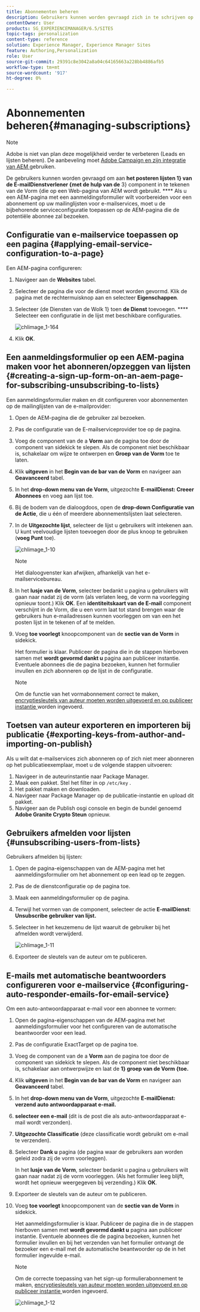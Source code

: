 ```yaml
---
title: Abonnementen beheren
description: Gebruikers kunnen worden gevraagd zich in te schrijven op de mailinglijsten van de e-mailprovider met behulp van de formuliercomponent die op een AEM-webpagina wordt gebruikt. Als u een AEM-pagina met een aanmeldingsformulier wilt voorbereiden voor een abonnement op uw mailinglijsten voor e-mailservices, moet u de bijbehorende serviceconfiguratie toepassen op de AEM-pagina die de potentiële abonnee zal bezoeken.
contentOwner: User
products: SG_EXPERIENCEMANAGER/6.5/SITES
topic-tags: personalization
content-type: reference
solution: Experience Manager, Experience Manager Sites
feature: Authoring,Personalization
role: User
source-git-commit: 29391c8e3042a8a04c64165663a228bb4886afb5
workflow-type: tm+mt
source-wordcount: '917'
ht-degree: 0%

---
```


# Abonnementen beheren{#managing-subscriptions}

>[!NOTE]
>
>Adobe is niet van plan deze mogelijkheid verder te verbeteren (Leads en lijsten beheren).
>De aanbeveling moet [ Adobe Campaign en zijn integratie van AEM ](/help/sites-administering/campaign.md) gebruiken.

De gebruikers kunnen worden gevraagd om aan **het posteren lijsten 1} van de E-mailDienstverlener {met de hulp van de** 3} component in te tekenen van de Vorm {die op een Web-pagina van AEM wordt gebruikt. **** Als u een AEM-pagina met een aanmeldingsformulier wilt voorbereiden voor een abonnement op uw mailinglijsten voor e-mailservices, moet u de bijbehorende serviceconfiguratie toepassen op de AEM-pagina die de potentiële abonnee zal bezoeken.

## Configuratie van e-mailservice toepassen op een pagina {#applying-email-service-configuration-to-a-page}

Een AEM-pagina configureren:

1. Navigeer aan de **Websites** tabel.
1. Selecteer de pagina die voor de dienst moet worden gevormd. Klik de pagina met de rechtermuisknop aan en selecteer **Eigenschappen**.

1. Selecteer {de Diensten van de Wolk 1} toen **de Dienst** toevoegen. **** Selecteer een configuratie in de lijst met beschikbare configuraties.

   ![ chlimage_1-164 ](assets/chlimage_1-164.png)

1. Klik **OK**.

## Een aanmeldingsformulier op een AEM-pagina maken voor het abonneren/opzeggen van lijsten {#creating-a-sign-up-form-on-an-aem-page-for-subscribing-unsubscribing-to-lists}

Een aanmeldingsformulier maken en dit configureren voor abonnementen op de mailinglijsten van de e-mailprovider:

1. Open de AEM-pagina die de gebruiker zal bezoeken.
1. Pas de configuratie van de E-mailserviceprovider toe op de pagina.

1. Voeg de component van de a **Vorm** aan de pagina toe door de component van sidekick te slepen. Als de component niet beschikbaar is, schakelaar om wijze te ontwerpen en **Groep van de Vorm** toe te laten.
1. Klik **uitgeven** in het **Begin van de bar van de Vorm** en navigeer aan **Geavanceerd** tabel.
1. In het **drop-down menu van de Vorm**, uitgezochte **E-mailDienst: Creeer Abonnees** en voeg aan lijst toe.
1. Bij de bodem van de dialoogdoos, open de **drop-down Configuratie van de Actie**, die u één of meerdere abonnementslijsten laat selecteren.
1. In de **Uitgezochte lijst**, selecteer de lijst u gebruikers wilt intekenen aan. U kunt veelvoudige lijsten toevoegen door de plus knoop te gebruiken (**voeg Punt** toe).

   ![ chlimage_1-10 ](assets/chlimage_1-10.jpeg)

   >[!NOTE]
   >
   >Het dialoogvenster kan afwijken, afhankelijk van het e-mailservicebureau.

1. In het **lusje van de Vorm**, selecteer bedankt u pagina u gebruikers wilt gaan naar nadat zij de vorm (als verlaten leeg, de vorm na voorlegging opnieuw toont.) Klik **OK**. Een **identiteitskaart van de E-mail** component verschijnt in de Vorm, die u een vorm laat tot stand brengen waar de gebruikers hun e-mailadressen kunnen voorleggen om van een het posten lijst in te tekenen of af te melden.
1. Voeg **toe voorlegt** knoopcomponent van de **sectie van de Vorm** in sidekick.

   Het formulier is klaar. Publiceer de pagina die in de stappen hierboven samen met **wordt gevormd dankt u** pagina aan publiceer instantie. Eventuele abonnees die de pagina bezoeken, kunnen het formulier invullen en zich abonneren op de lijst in de configuratie.

   >[!NOTE]
   >
   >Om de functie van het vormabonnement correct te maken, [ encryptiesleutels van auteur moeten worden uitgevoerd en op publiceer instantie ](#exporting-keys-from-author-and-importing-on-publish) worden ingevoerd.

## Toetsen van auteur exporteren en importeren bij publicatie {#exporting-keys-from-author-and-importing-on-publish}

Als u wilt dat e-mailservices zich abonneren op of zich niet meer abonneren op het publicatieexemplaar, moet u de volgende stappen uitvoeren:

1. Navigeer in de auteurinstantie naar Package Manager.
1. Maak een pakket. Stel het filter in op `/etc/key` .
1. Het pakket maken en downloaden.
1. Navigeer naar Package Manager op de publicatie-instantie en upload dit pakket.
1. Navigeer aan de Publish osgi console en begin de bundel genoemd **Adobe Granite Crypto Steun** opnieuw.

## Gebruikers afmelden voor lijsten {#unsubscribing-users-from-lists}

Gebruikers afmelden bij lijsten:

1. Open de pagina-eigenschappen van de AEM-pagina met het aanmeldingsformulier om het abonnement op een lead op te zeggen.
1. Pas de de dienstconfiguratie op de pagina toe.
1. Maak een aanmeldingsformulier op de pagina.
1. Terwijl het vormen van de component, selecteer de actie **E-mailDienst**: **Unsubscribe gebruiker van lijst.**
1. Selecteer in het keuzemenu de lijst waaruit de gebruiker bij het afmelden wordt verwijderd.

   ![ chlimage_1-11 ](assets/chlimage_1-11.jpeg)

1. Exporteer de sleutels van de auteur om te publiceren.

## E-mails met automatische beantwoorders configureren voor e-mailservice {#configuring-auto-responder-emails-for-email-service}

Om een auto-antwoordapparaat e-mail voor een abonnee te vormen:

1. Open de pagina-eigenschappen van de AEM-pagina met het aanmeldingsformulier voor het configureren van de automatische beantwoorder voor een lead.
1. Pas de configuratie ExactTarget op de pagina toe.

1. Voeg de component van de a **Vorm** aan de pagina toe door de component van sidekick te slepen. Als de component niet beschikbaar is, schakelaar aan ontwerpwijze en laat de **1} groep van de Vorm {toe.**
1. Klik **uitgeven** in het **Begin van de bar van de Vorm** en navigeer aan **Geavanceerd** tabel.
1. In het **drop-down menu van de Vorm**, uitgezochte **E-mailDienst: verzend auto antwoordapparaat e-mail.**
1. **selecteer een e-mail** (dit is de post die als auto-antwoordapparaat e-mail wordt verzonden).

1. **Uitgezochte Classificatie** (deze classificatie wordt gebruikt om e-mail te verzenden).
1. Selecteer **Dank u** pagina (de pagina waar de gebruikers aan worden geleid zodra zij de vorm voorleggen).

   In het **lusje van de Vorm**, selecteer bedankt u pagina u gebruikers wilt gaan naar nadat zij de vorm voorleggen. (Als het formulier leeg blijft, wordt het opnieuw weergegeven bij verzending.) Klik **OK**.

1. Exporteer de sleutels van de auteur om te publiceren.
1. Voeg **toe voorlegt** knoopcomponent van de **sectie van de Vorm** in sidekick.

   Het aanmeldingsformulier is klaar. Publiceer de pagina die in de stappen hierboven samen met **wordt gevormd dankt u** pagina aan publiceer instantie. Eventuele abonnees die de pagina bezoeken, kunnen het formulier invullen en bij het verzenden van het formulier ontvangt de bezoeker een e-mail met de automatische beantwoorder op de in het formulier ingevulde e-mail.

   >[!NOTE]
   >
   >Om de correcte toepassing van het sign-up formulierabonnement te maken, [ encryptiesleutels van auteur moeten worden uitgevoerd en op publiceer instantie ](#exporting-keys-from-author-and-importing-on-publish) worden ingevoerd.

   ![ chlimage_1-12 ](assets/chlimage_1-12.jpeg)
